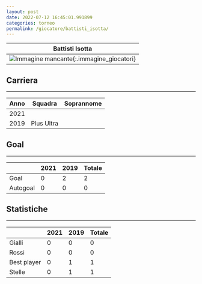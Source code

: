 ```yaml
---
layout: post
date: 2022-07-12 16:45:01.991899
categories: torneo
permalink: /giocatore/battisti_isotta/
---
```

<link rel='stylesheets' href='./../assets/giocatori.css'>

| Battisti Isotta |
|:-----:|
| ![Immagine mancante]('./../../assets/giocatori/battisti_isotta.png){:.immagine_giocatori} |


## Carriera
----

|Anno|Squadra|Soprannome|
|:---:|---|---|
|2021|||
|2019|Plus Ultra||


## Goal
----

| |2021|2019| Totale |
|---|---|---|---|
|Goal|0|2|2|
|Autogoal|0|0|0|


## Statistiche
----

| |2021|2019| Totale |
|---|---|---|---|
|Gialli|0|0|0|
|Rossi|0|0|0|
|Best player|0|1|1|
|Stelle|0|1|1|